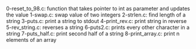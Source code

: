 0-reset_to_98.c: function that takes pointer to int as parameter and updates the value
1-swap.c: swap value of two integers
2-strlen.c: find length of a string
3-puts.c: print a string to stdout
4-print_rev.c: print string in reverse
5-rev_string.c: reverses a string
6-puts2.c: prints every other character in a string
7-puts_half.c: print second half of a string
8-print_array.c: print n elements of an array
